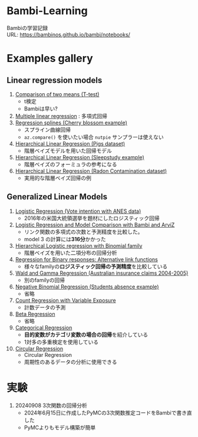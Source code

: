 # Bambi-Learning
Bambiの学習記録\
URL: https://bambinos.github.io/bambi/notebooks/

# Examples gallery
## Linear regression models
1. [Comparison of two means (T-test)](https://bambinos.github.io/bambi/notebooks/t-test.html)
    * t検定
    * Bambiは早い?
1. [Multiple linear regression](https://bambinos.github.io/bambi/notebooks/ESCS_multiple_regression.html)
    : 多項式回帰
1. [Regression splines (Cherry blossom example)](https://bambinos.github.io/bambi/notebooks/splines_cherry_blossoms.html)
    * スプライン曲線回帰
    * ```az.compare()``` を使いたい場合 ```nutpie``` サンプラーは使えない
1. [Hierarchical Linear Regression (Pigs dataset)](https://bambinos.github.io/bambi/notebooks/multi-level_regression.html)
    * 階層ベイズモデルを用いた回帰モデル
1. [Hierarchical Linear Regression (Sleepstudy example)](https://bambinos.github.io/bambi/notebooks/sleepstudy.html)
    * 階層ベイズのフォーミュラの参考になる
1. [Hierarchical Linear Regression (Radon Contamination dataset)](https://bambinos.github.io/bambi/notebooks/radon_example.html)
    * 実用的な階層ベイズ回帰の例
## Generalized Linear Models
1. [Logistic Regression (Vote intention with ANES data)](https://bambinos.github.io/bambi/notebooks/logistic_regression.html)
    * 2016年の米国大統領選挙を題材にしたロジスティック回帰
1. [Logistic Regression and Model Comparison with Bambi and ArviZ](https://bambinos.github.io/bambi/notebooks/model_comparison.html)
    * リンク関数の多項式の次数と予測精度を比較した。
    * model 3 の計算には**316分**かかった
1. [Hierarchical Logistic regression with Binomial family](https://bambinos.github.io/bambi/notebooks/hierarchical_binomial_bambi.html)
    * 階層ベイズを用いた二項分布の回帰分析
1. [Regression for Binary responses: Alternative link functions](https://bambinos.github.io/bambi/notebooks/alternative_links_binary.html)
    * 様々なfamilyの**ロジスティック回帰の予測精度**を比較している
1. [Wald and Gamma Regression (Australian insurance claims 2004-2005)](https://bambinos.github.io/bambi/notebooks/wald_gamma_glm.html)
    * 別のfamilyの回帰
1. [Negative Binomial Regression (Students absence example)](https://bambinos.github.io/bambi/notebooks/negative_binomial.html)
    * 省略
1. [Count Regression with Variable Exposure](https://bambinos.github.io/bambi/notebooks/count_roaches.html)
    * 計数データの予測
1. [Beta Regression](https://bambinos.github.io/bambi/notebooks/beta_regression.html)
    * 省略
1. [Categorical Regression](https://bambinos.github.io/bambi/notebooks/categorical_regression.html)
    * **目的変数がカテゴリ変数の場合の回帰**を紹介している
    * 1対多の多重検定を使用している
1. [Circular Regression](https://bambinos.github.io/bambi/notebooks/circular_regression.html)
    * Circular Regression
    * 周期性のあるデータの分析に使用できる


# 実験
1. 20240908 3次関数の回帰分析
    * 2024年6月15日に作成したPyMCの3次関数推定コードをBambiで書き直した
    * PyMCよりもモデル構築が簡単
